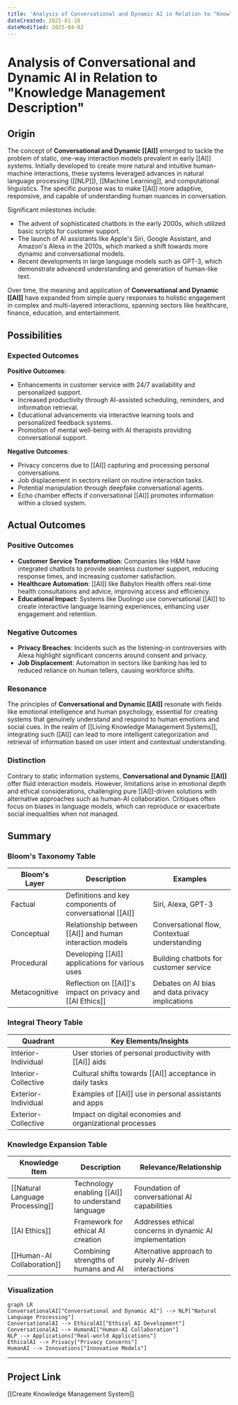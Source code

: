 ```yaml
---
title: 'Analysis of Conversational and Dynamic AI in Relation to "Knowledge Management Description"'
dateCreated: 2025-01-18
dateModified: 2025-04-02
---
```


# Analysis of Conversational and Dynamic AI in Relation to "Knowledge Management Description"

## Origin

The concept of **Conversational and Dynamic [[AI]]** emerged to tackle the problem of static, one-way interaction models prevalent in early [[AI]] systems. Initially developed to create more natural and intuitive human-machine interactions, these systems leveraged advances in natural language processing ([[NLP]]), [[Machine Learning]], and computational linguistics. The specific purpose was to make [[AI]] more adaptive, responsive, and capable of understanding human nuances in conversation.

Significant milestones include:
- The advent of sophisticated chatbots in the early 2000s, which utilized basic scripts for customer support.
- The launch of AI assistants like Apple's Siri, Google Assistant, and Amazon's Alexa in the 2010s, which marked a shift towards more dynamic and conversational models.
- Recent developments in large language models such as GPT-3, which demonstrate advanced understanding and generation of human-like text.

Over time, the meaning and application of **Conversational and Dynamic [[AI]]** have expanded from simple query responses to holistic engagement in complex and multi-layered interactions, spanning sectors like healthcare, finance, education, and entertainment.

## Possibilities

### Expected Outcomes

**Positive Outcomes**:
- Enhancements in customer service with 24/7 availability and personalized support.
- Increased productivity through AI-assisted scheduling, reminders, and information retrieval.
- Educational advancements via interactive learning tools and personalized feedback systems.
- Promotion of mental well-being with AI therapists providing conversational support.

**Negative Outcomes**:
- Privacy concerns due to [[AI]] capturing and processing personal conversations.
- Job displacement in sectors reliant on routine interaction tasks.
- Potential manipulation through deepfake conversational agents.
- Echo chamber effects if conversational [[AI]] promotes information within a closed system.

## Actual Outcomes

### Positive Outcomes

- **Customer Service Transformation**: Companies like H&M have integrated chatbots to provide seamless customer support, reducing response times, and increasing customer satisfaction.
- **Healthcare Automation**: [[AI]] like Babylon Health offers real-time health consultations and advice, improving access and efficiency.
- **Educational Impact**: Systems like Duolingo use conversational [[AI]] to create interactive language learning experiences, enhancing user engagement and retention.

### Negative Outcomes

- **Privacy Breaches**: Incidents such as the listening-in controversies with Alexa highlight significant concerns around consent and privacy.
- **Job Displacement**: Automation in sectors like banking has led to reduced reliance on human tellers, causing workforce shifts.

### Resonance

The principles of **Conversational and Dynamic [[AI]]** resonate with fields like emotional intelligence and human psychology, essential for creating systems that genuinely understand and respond to human emotions and social cues. In the realm of [[Living Knowledge Management Systems]], integrating such [[AI]] can lead to more intelligent categorization and retrieval of information based on user intent and contextual understanding.

### Distinction

Contrary to static information systems, **Conversational and Dynamic [[AI]]** offer fluid interaction models. However, limitations arise in emotional depth and ethical considerations, challenging pure [[AI]]-driven solutions with alternative approaches such as human-AI collaboration. Critiques often focus on biases in language models, which can reproduce or exacerbate social inequalities when not managed.

## Summary

### Bloom's Taxonomy Table

| **Bloom's Layer** | **Description**                                            | **Examples**                                     |
| ----------------- | ---------------------------------------------------------- | ------------------------------------------------ |
| Factual           | Definitions and key components of conversational [[AI]]    | Siri, Alexa, GPT-3                               |
| Conceptual        | Relationship between [[AI]] and human interaction models   | Conversational flow, Contextual understanding    |
| Procedural        | Developing [[AI]] applications for various uses            | Building chatbots for customer service           |
| Metacognitive     | Reflection on [[AI]]'s impact on privacy and [[AI Ethics]] | Debates on AI bias and data privacy implications |

### Integral Theory Table

| **Quadrant**        | **Key Elements/Insights**                         |
| ------------------- | ------------------------------------------------- |
| Interior-Individual | User stories of personal productivity with [[AI]] aids|
| Interior-Collective | Cultural shifts towards [[AI]] acceptance in daily tasks|
| Exterior-Individual | Examples of [[AI]] use in personal assistants and apps|
| Exterior-Collective | Impact on digital economies and organizational processes |

### Knowledge Expansion Table

| **Knowledge Item**              | **Description**                                   | **Relevance/Relationship**                              |
| ------------------------------- | ------------------------------------------------- | ------------------------------------------------------- |
| [[Natural Language Processing]] | Technology enabling [[AI]] to understand language | Foundation of conversational AI capabilities            |
| [[AI Ethics]]                   | Framework for ethical AI creation                 | Addresses ethical concerns in dynamic AI implementation |
| [[Human-AI Collaboration]]      | Combining strengths of humans and AI              | Alternative approach to purely AI-driven interactions   |

### Visualization

```mermaid
graph LR
ConversationalAI["Conversational and Dynamic AI"] --> NLP["Natural Language Processing"]
ConversationalAI --> EthicalAI["Ethical AI Development"]
ConversationalAI --> HumanAI["Human-AI Collaboration"]
NLP --> Applications["Real-world Applications"]
EthicalAI --> Privacy["Privacy Concerns"]
HumanAI --> Innovations["Innovative Models"]
```

---

## Project Link

[[Create Knowledge Management System]]
